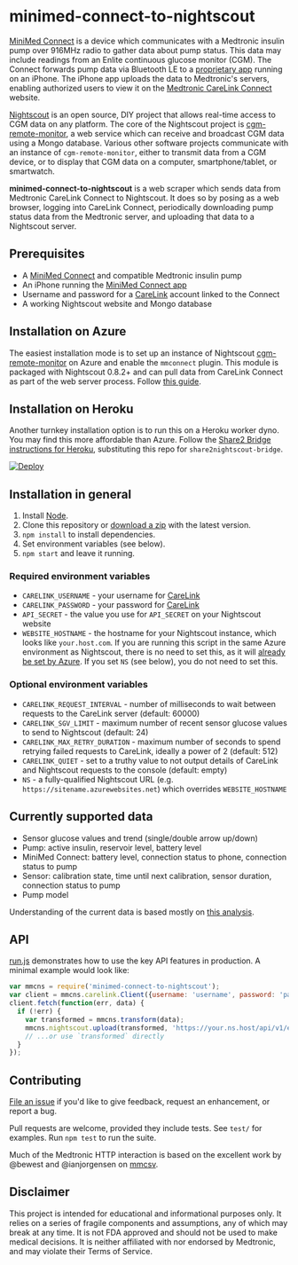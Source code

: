 # minimed-connect-to-nightscout

[MiniMed Connect] is a device which communicates with a Medtronic insulin pump over 916MHz radio to gather data about pump status. This data may include readings from an Enlite continuous glucose monitor (CGM). The Connect forwards pump data via Bluetooth LE to a [proprietary app][connect-app] running on an iPhone. The iPhone app uploads the data to Medtronic's servers, enabling authorized users to view it on the [Medtronic CareLink Connect][carelink] website.

[Nightscout] is an open source, DIY project that allows real-time access to CGM data on any platform. The core of the Nightscout project is [cgm-remote-monitor], a web service which can receive and broadcast CGM data using a Mongo database. Various other software projects communicate with an instance of `cgm-remote-monitor`, either to transmit data from a CGM device, or to display that CGM data on a computer, smartphone/tablet, or smartwatch.

**minimed-connect-to-nightscout** is a web scraper which sends data from Medtronic CareLink Connect to Nightscout. It does so by posing as a web browser, logging into CareLink Connect, periodically downloading pump status data from the Medtronic server, and uploading that data to a Nightscout server.

## Prerequisites

* A [MiniMed Connect] and compatible Medtronic insulin pump
* An iPhone running the [MiniMed Connect app][connect-app]
* Username and password for a [CareLink][carelink] account linked to the Connect
* A working Nightscout website and Mongo database

## Installation on Azure

The easiest installation mode is to set up an instance of Nightscout [cgm-remote-monitor] on Azure and enable the `mmconnect` plugin. This module is packaged with Nightscout 0.8.2+ and can pull data from CareLink Connect as part of the web server process. Follow [this guide][azure-install].

## Installation on Heroku

Another turnkey installation option is to run this on a Heroku worker dyno. You may find this more affordable than Azure. Follow the [Share2 Bridge instructions for Heroku], substituting this repo for `share2nightscout-bridge`.

[![Deploy](https://www.herokucdn.com/deploy/button.svg)](https://heroku.com/deploy)

## Installation in general

1. Install [Node].
1. Clone this repository or [download a zip] with the latest version.
1. `npm install` to install dependencies.
1. Set environment variables (see below).
1. `npm start` and leave it running.

### Required environment variables

* `CARELINK_USERNAME` - your username for [CareLink][carelink]
* `CARELINK_PASSWORD` - your password for [CareLink][carelink]
* `API_SECRET` - the value you use for `API_SECRET` on your Nightscout website
* `WEBSITE_HOSTNAME` - the hostname for your Nightscout instance, which looks like `your.host.com`. If you are running this script in the same Azure environment as Nightscout, there is no need to set this, as it will [already be set by Azure][azure-environment]. If you set `NS` (see below), you do not need to set this.

### Optional environment variables

* `CARELINK_REQUEST_INTERVAL` - number of milliseconds to wait between requests to the CareLink server (default: 60000)
* `CARELINK_SGV_LIMIT` - maximum number of recent sensor glucose values to send to Nightscout (default: 24)
* `CARELINK_MAX_RETRY_DURATION` - maximum number of seconds to spend retrying failed requests to CareLink, ideally a power of 2 (default: 512)
* `CARELINK_QUIET` - set to a truthy value to not output details of CareLink and Nightscout requests to the console (default: empty)
* `NS` - a fully-qualified Nightscout URL (e.g. `https://sitename.azurewebsites.net`) which overrides `WEBSITE_HOSTNAME`

## Currently supported data

* Sensor glucose values and trend (single/double arrow up/down)
* Pump: active insulin, reservoir level, battery level
* MiniMed Connect: battery level, connection status to phone, connection status to pump
* Sensor: calibration state, time until next calibration, sensor duration, connection status to pump
* Pump model

Understanding of the current data is based mostly on [this analysis].

## API

[run.js] demonstrates how to use the key API features in production. A minimal example would look like:

```js
var mmcns = require('minimed-connect-to-nightscout');
var client = mmcns.carelink.Client({username: 'username', password: 'password'});
client.fetch(function(err, data) {
  if (!err) {
    var transformed = mmcns.transform(data);
    mmcns.nightscout.upload(transformed, 'https://your.ns.host/api/v1/entries.json', 'api-secret', callback);
    // ...or use `transformed` directly
  }
});
```

## Contributing

[File an issue] if you'd like to give feedback, request an enhancement, or report a bug.

Pull requests are welcome, provided they include tests. See `test/` for examples. Run `npm test` to run the suite.

Much of the Medtronic HTTP interaction is based on the excellent work by @bewest and @ianjorgensen on [mmcsv].

## Disclaimer

This project is intended for educational and informational purposes only. It relies on a series of fragile components and assumptions, any of which may break at any time. It is not FDA approved and should not be used to make medical decisions. It is neither affiliated with nor endorsed by Medtronic, and may violate their Terms of Service.

[MiniMed Connect]: http://www.medtronicdiabetes.com/products/minimed-connect
[connect-app]: https://itunes.apple.com/us/app/minimed-connect/id999836914
[carelink]: https://carelink.minimed.com/
[Nightscout]: http://www.nightscout.info/
[cgm-remote-monitor]: https://github.com/nightscout/cgm-remote-monitor
[azure-install]: http://www.nightscout.info/wiki/welcome/website-features/funnel-cake-0-8-features/minimed-connect-and-nightscout
[Share2 Bridge instructions for Heroku]: https://github.com/bewest/share2nightscout-bridge/wiki/Deploy-to-Heroku
[Node]: https://nodejs.org
[download a zip]: https://github.com/mddub/minimed-connect-to-nightscout/archive/master.zip
[azure-environment]: https://github.com/projectkudu/kudu/wiki/Azure-runtime-environment
[this analysis]: https://gist.github.com/mddub/5e4a585508c93249eb51
[run.js]: https://github.com/mddub/minimed-connect-to-nightscout/blob/master/run.js
[File an issue]: https://github.com/mddub/minimed-connect-to-nightscout/issues
[mmcsv]: https://github.com/bewest/mmcsv

